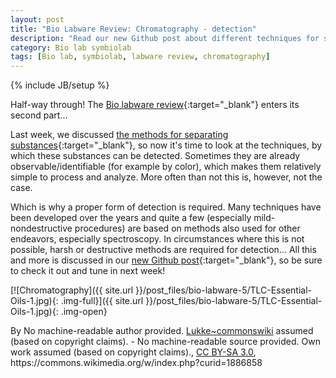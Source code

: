 ```yaml
---
layout: post
title: "Bio Labware Review: Chromatography - detection"
description: "Read our new Github post about different techniques for substances detection."
category: Bio lab symbiolab
tags: [Bio lab, symbiolab, labware review, chromatography]
---
```

{% include JB/setup %}


Half-way through! The [Bio labware review](https://github.com/symbiolab/bio-labware/blob/master/000_bio-labware_overview.md){:target="_blank"} enters its second part...

Last week, we discussed [the methods for separating substances](https://github.com/symbiolab/bio-labware/blob/master/040_chromatography_sep.md){:target="_blank"}, so now it's time to look at the techniques, by which these substances can be detected. Sometimes they are already observable/identifiable (for example by color), which makes them relatively simple to process and analyze. More often than not this is, however, not the case.

Which is why a proper form of detection is required. Many techniques have been developed over the years and quite a few (especially mild-nondestructive procedures) are based on methods also used for other endeavors, especially spectroscopy. In circumstances where this is not possible, harsh or destructive methods are required for detection... All this and more is discussed in our [new Github post](https://github.com/symbiolab/bio-labware/blob/master/050_chromatography_det.md){:target="_blank"}, so be sure to check it out and tune in next week!

[![Chromatography]({{ site.url }}/post_files/bio-labware-5/TLC-Essential-Oils-1.jpg){: .img-full}]({{ site.url }}/post_files/bio-labware-5/TLC-Essential-Oils-1.jpg){: .img-open}
<div class="row quiet">
<div class="col-xs-12">
By No machine-readable author provided. <a href="//commons.wikimedia.org/wiki/User:Lukke~commonswiki" title="User:Lukke~commonswiki">Lukke~commonswiki</a> assumed (based on copyright claims). - No machine-readable source provided. Own work assumed (based on copyright claims)., <a href="http://creativecommons.org/licenses/by-sa/3.0/" title="Creative Commons Attribution-Share Alike 3.0">CC BY-SA 3.0</a>, https://commons.wikimedia.org/w/index.php?curid=1886858
</div>
</div>


